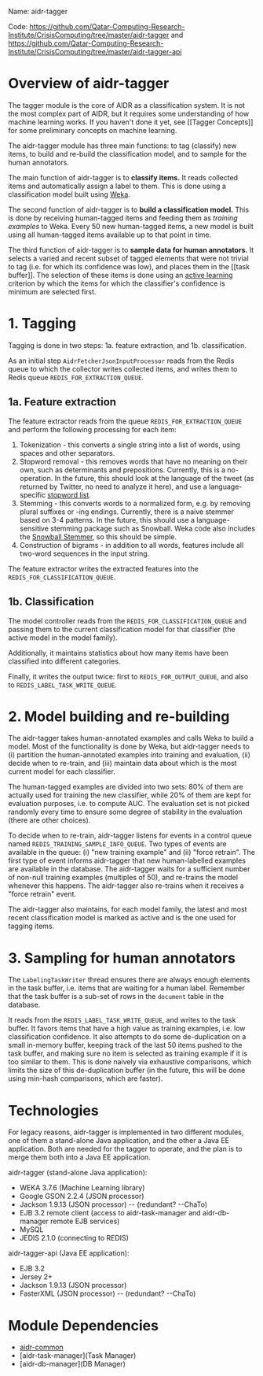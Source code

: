 Name: aidr-tagger

Code: https://github.com/Qatar-Computing-Research-Institute/CrisisComputing/tree/master/aidr-tagger and https://github.com/Qatar-Computing-Research-Institute/CrisisComputing/tree/master/aidr-tagger-api

# Overview of aidr-tagger

The tagger module is the core of AIDR as a classification system. It is not the most complex part of AIDR, but it requires some understanding of how machine learning works. If you haven't done it yet, see [[Tagger Concepts]] for some preliminary concepts on machine learning.

The aidr-tagger module has three main functions: to tag (classify) new items, to build and re-build the classification model, and to sample for the human annotators.

The main function of aidr-tagger is to **classify items.** It reads collected items and automatically assign a label to them. This is done using a classification model built using [Weka](http://www.cs.waikato.ac.nz/ml/weka/). 

The second function of aidr-tagger is to **build a classification model.** This is done by receiving human-tagged items and feeding them as _training examples_ to Weka. Every 50 new human-tagged items, a new model is built using all human-tagged items available up to that point in time.

The third function of aidr-tagger is to **sample data for human annotators.** It selects a varied and recent subset of tagged elements that were not trivial to tag (i.e. for which its confidence was low), and places them in the [[task buffer]]. The selection of these items is done using an [active learning](https://en.wikipedia.org/wiki/Active_learning) criterion by which the items for which the classifier's confidence is minimum are selected first.

# 1. Tagging

Tagging is done in two steps: 1a. feature extraction, and 1b. classification. 

As an initial step `AidrFetcherJsonInputProcessor` reads from the Redis queue to which the collector writes collected items, and writes them to Redis queue `REDIS_FOR_EXTRACTION_QUEUE`.

## 1a. Feature extraction

The feature extractor reads from the queue `REDIS_FOR_EXTRACTION_QUEUE` and perform the following processing for each item:

1. Tokenization - this converts a single string into a list of words, using spaces and other separators.
2. Stopword removal - this removes words that have no meaning on their own, such as determinants and prepositions. Currently, this is a no-operation. In the future, this should look at the language of the tweet (as returned by Twitter, no need to analyze it here), and use a language-specific [stopword list](https://code.google.com/p/stop-words/).
3. Stemming - this converts words to a normalized form, e.g. by removing plural suffixes or -ing endings. Currently, there is a naive stemmer based on 3-4 patterns. In the future, this should use a language-sensitive stemming package such as Snowball. Weka code also includes the [Snowball Stemmer](http://weka.sourceforge.net/doc.dev/weka/core/stemmers/SnowballStemmer.html), so this should be simple.
4. Construction of bigrams - in addition to all words, features include all two-word sequences in the input string.

The feature extractor writes the extracted features into the `REDIS_FOR_CLASSIFICATION_QUEUE`.

## 1b. Classification

The model controller reads from the `REDIS_FOR_CLASSIFICATION_QUEUE` and passing them to the current classification model for that classifier (the active model in the model family).

Additionally, it maintains statistics about how many items have been classified into different categories.

Finally, it writes the output twice: first to `REDIS_FOR_OUTPUT_QUEUE`, and also to `REDIS_LABEL_TASK_WRITE_QUEUE`.

# 2. Model building and re-building

The aidr-tagger takes human-annotated examples and calls Weka to build a model. Most of the functionality is done by Weka, but aidr-tagger needs to (i) partition the human-annotated examples into training and evaluation, (ii) decide when to re-train, and (iii) maintain data about which is the most current model for each classifier.

The human-tagged examples are divided into two sets: 80% of them are actually used for training the new classifier, while 20% of them are kept for evaluation purposes, i.e. to compute AUC. The evaluation set is not picked randomly every time to ensure some degree of stability in the evaluation (there are other choices).

To decide when to re-train, aidr-tagger listens for events in a control queue named `REDIS_TRAINING_SAMPLE_INFO_QUEUE`. Two types of events are available in the queue: (i) "new training example" and (ii) "force retrain". The first type of event informs aidr-tagger that new human-labelled examples are available in the database. The aidr-tagger waits for a sufficient number of non-null training examples (multiples of 50), and re-trains the model whenever this happens. The aidr-tagger also re-trains when it receives a "force retrain" event.

The aidr-tagger also maintains, for each model family, the latest and most recent classification model is marked as active and is the one used for tagging items.

# 3. Sampling for human annotators

The `LabelingTaskWriter` thread ensures there are always enough elements in the task buffer, i.e. items that are waiting for a human label. Remember that the task buffer is a sub-set of rows in the `document` table in the database.

It reads from the `REDIS_LABEL_TASK_WRITE_QUEUE`, and writes to the task buffer. It favors items that have a high value as training examples, i.e. low classification confidence. It also attempts to do some de-duplication on a small in-memory buffer, keeping track of the last 50 items pushed to the task buffer, and making sure no item is selected as training example if it is too similar to them. This is done naively via exhaustive comparisons, which limits the size of this de-duplication buffer (in the future, this will be done using min-hash comparisons, which are faster).

# Technologies

For legacy reasons, aidr-tagger is implemented in two different modules, one of them a stand-alone Java application, and the other a Java EE application. Both are needed for the tagger to operate, and the plan is to merge them both into a Java EE application.

aidr-tagger (stand-alone Java application):

* WEKA 3.7.6 (Machine Learning library)
* Google GSON 2.2.4 (JSON processor)
* Jackson 1.9.13 (JSON processor) -- (redundant? --ChaTo)
* EJB 3.2 remote client (access to aidr-task-manager and aidr-db-manager remote EJB services)
* MySQL
* JEDIS 2.1.0 (connecting to REDIS)

aidr-tagger-api (Java EE application):

* EJB 3.2
* Jersey 2+
* Jackson 1.9.13 (JSON processor)
* FasterXML (JSON processor) -- (redundant? --ChaTo)

# Module Dependencies

* [aidr-common](Common)
* [aidr-task-manager](Task Manager)
* [aidr-db-manager](DB Manager)
